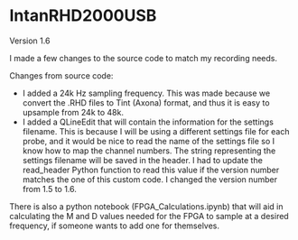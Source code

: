 # IntanRHD2000USB
Version 1.6

I made a few changes to the source code to match my recording needs.

Changes from source code:
- I added a 24k Hz sampling frequency. This was made because we convert the .RHD files to Tint (Axona) format, and thus it is easy to upsample from 24k to 48k.
- I added a QLineEdit that will contain the information for the settings filename. This is because I will be using a different settings file for each probe, and it would be nice to read the name of the settings file so I know how to map the channel numbers. The string representing the settings filename will be saved in the header. I had to update the read_header Python function to read this value if the version number matches the one of this custom code. I changed the version number from 1.5 to 1.6.

There is also a python notebook (FPGA_Calculations.ipynb) that will aid in calculating the M and D values needed for the FPGA to sample at a desired frequency, if someone wants to add one for themselves.
